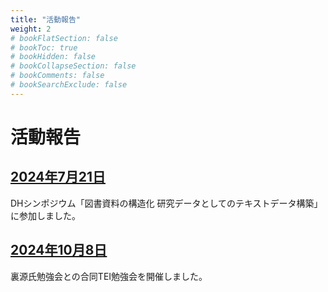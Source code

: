 ```yaml
---
title: "活動報告"
weight: 2
# bookFlatSection: false
# bookToc: true
# bookHidden: false
# bookCollapseSection: false
# bookComments: false
# bookSearchExclude: false
---
```


# 活動報告

## [2024年7月21日](20240721)

DHシンポジウム「図書資料の構造化 研究データとしてのテキストデータ構築」に参加しました。

## [2024年10月8日](20241008)

裏源氏勉強会との合同TEI勉強会を開催しました。
